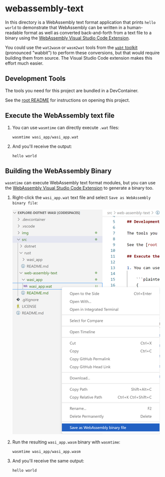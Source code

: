 # webassembly-text

In this directory is a WebAssembly text format application that prints `hello world` to demonstrate that WebAssembly can be written in a human-readable format as well as converted back-and-forth from a text file to a binary using the [WebAssembly Visual Studio Code Extension](https://marketplace.visualstudio.com/items?itemName=dtsvet.vscode-wasm).

You could use the `wat2wasm` or `wasm2wat` tools from the [`wabt` toolkit](https://github.com/WebAssembly/wabt) (pronounced "wabbit") to perform these conversions, but that would require building them from source. The Visual Studio Code extension makes this effort much easier.

## Development Tools

The tools you need for this project are bundled in a DevContainer.

See the [root README](../../README.md#development-tools) for instructions on opening this project.

## Execute the WebAssembly text file

1. You can use `wasmtime` can directly execute `.wat` files:

    ```plaintext
    wasmtime wasi_app/wasi_app.wat
    ```

1. And you'll receive the output:

    ```plaintext
    hello world
    ```

## Building the WebAssembly Binary

`wasmtime` can execute WebAssembly text format modules, but you can use the [WebAssembly Visual Studio Code Extension](https://marketplace.visualstudio.com/items?itemName=dtsvet.vscode-wasm) to generate a binary too.

1. Right-click the `wasi_app.wat` text file and select `Save as WebAssembly binary file`:

    [![WebAssembly Extension Building a .wasm Binary](../../img/save-wat-as-wasm-binary.png)](https://marketplace.visualstudio.com/items?itemName=dtsvet.vscode-wasm)

1. Run the resulting `wasi_app.wasm` binary with `wasmtime`:

    ```plaintext
    wasmtime wasi_app/wasi_app.wasm
    ```

1. And you'll receive the same output:

    ```plaintext
    hello world
    ```

